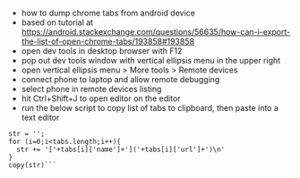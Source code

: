 * how to dump chrome tabs from android device
* based on tutorial at https://android.stackexchange.com/questions/56635/how-can-i-export-the-list-of-open-chrome-tabs/193858#193858
* open dev tools in desktop browser with F12
* pop out dev tools window with vertical ellipsis menu in the upper right
* open vertical ellipsis menu > More tools > Remote devices
* connect phone to laptop and allow remote debugging
* select phone in remote devices listing
* hit Ctrl+Shift+J to open editor on the editor
* run the below script to copy list of tabs to clipboard, then paste into a text editor

```tabs = Array.from(document.querySelector('div /deep/ div /deep/ div /deep/ div /deep/ div /deep/ div /deep/ div.vbox.flex-auto').shadowRoot.querySelectorAll('.devices-view .device-page-list .vbox'), s => ({name: s.querySelector('.device-page-title').textContent, url: s.querySelector('.device-page-url .devtools-link').getAttribute('href')}))
str = '';
for (i=0;i<tabs.length;i++){
  str += '['+tabs[i]['name']+']('+tabs[i]['url']+')\n'
}
copy(str)```